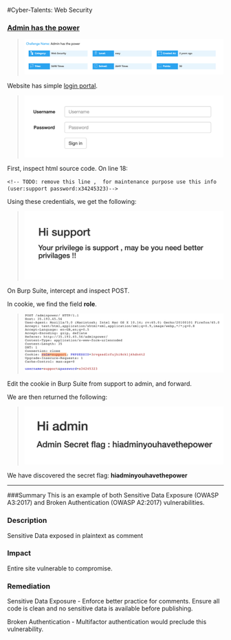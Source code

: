#Cyber-Talents: Web Security 
### [Admin has the power](https://cybertalents.com/challenges/web/admin-has-the-power)

> ![](Images/ChallengeDescription.png)



Website has simple [login portal](http://35.193.45.56/adminpower/).
>![](Images/login.png)

First, inspect html source code. On line 18:
```
<!-- TODO: remove this line ,  for maintenance purpose use this info (user:support password:x34245323)-->
```

Using these credentials, we get the following:
> ![](Images/support.png) 

On Burp Suite, intercept and inspect POST.

In cookie, we find the field **role**.
> ![](Images/cookie.png)

Edit the cookie in Burp Suite from support to admin, and forward.

We are then returned the following:
> ![](Images/admin.png)

We have discovered the secret flag: **hiadminyouhavethepower**



***************************************************************************

###Summary
This is an example of both Sensitive Data Exposure (OWASP A3:2017) and Broken Authentication (OWASP A2:2017) vulnerabilities.

### Description
Sensitive Data exposed in plaintext as comment

### Impact
Entire site vulnerable to compromise.

### Remediation
Sensitive Data Exposure  - Enforce better practice for comments. Ensure all code is clean and no sensitive data is available before publishing.

Broken Authentication - Multifactor authentication would preclude this vulnerability.